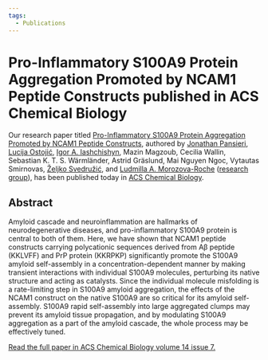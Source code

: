 ```yaml
---
tags:
  - Publications
---
```


# Pro-Inflammatory S100A9 Protein Aggregation Promoted by NCAM1 Peptide Constructs published in ACS Chemical Biology

Our research paper titled [Pro-Inflammatory S100A9 Protein Aggregation Promoted by NCAM1 Peptide Constructs](https://pubs.acs.org/doi/full/10.1021/acschembio.9b00394), authored by [Jonathan Pansieri](https://www.umu.se/en/staff/jonathan-pansieri/), [Lucija Ostojić](../group.md), [Igor A. Iashchishyn](https://www.umu.se/en/staff/igor-iashchishyn/), Mazin Magzoub, Cecilia Wallin, Sebastian K. T. S. Wärmländer, Astrid Gräslund, Mai Nguyen Ngoc, Vytautas Smirnovas, [Željko Svedružić](../principal-investigator.md), and [Ludmilla A. Morozova-Roche](https://www.umu.se/en/staff/ludmilla-morozova-roche/) ([research group](https://www.umu.se/en/research/groups/ludmilla-morozova-roche/)), has been published today in [ACS Chemical Biology](https://pubs.acs.org/journal/acbcct).

## Abstract

Amyloid cascade and neuroinflammation are hallmarks of neurodegenerative diseases, and pro-inflammatory S100A9 protein is central to both of them. Here, we have shown that NCAM1 peptide constructs carrying polycationic sequences derived from Aβ peptide (KKLVFF) and PrP protein (KKRPKP) significantly promote the S100A9 amyloid self-assembly in a concentration-dependent manner by making transient interactions with individual S100A9 molecules, perturbing its native structure and acting as catalysts. Since the individual molecule misfolding is a rate-limiting step in S100A9 amyloid aggregation, the effects of the NCAM1 construct on the native S100A9 are so critical for its amyloid self-assembly. S100A9 rapid self-assembly into large aggregated clumps may prevent its amyloid tissue propagation, and by modulating S100A9 aggregation as a part of the amyloid cascade, the whole process may be effectively tuned.

[Read the full paper in ACS Chemical Biology volume 14 issue 7.](https://pubs.acs.org/doi/full/10.1021/acschembio.9b00394)
